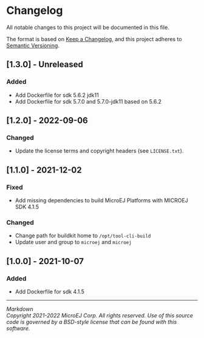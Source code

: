 # Changelog
All notable changes to this project will be documented in this file.

The format is based on [Keep a Changelog](https://keepachangelog.com/en/1.0.0/),
and this project adheres to [Semantic Versioning](https://semver.org/spec/v2.0.0.html).

## [1.3.0] - Unreleased
### Added
- Add Dockerfile for sdk 5.6.2 jdk11
- Add Dockerfile for sdk 5.7.0 and 5.7.0-jdk11 based on 5.6.2

## [1.2.0] - 2022-09-06
### Changed
- Update the license terms and copyright headers (see `LICENSE.txt`).

## [1.1.0] - 2021-12-02
### Fixed
- Add missing dependencies to build MicroEJ Platforms with MICROEJ SDK 4.1.5

### Changed
- Change path for buildkit home to ``/opt/tool-cli-build``
- Update user and group to ``microej`` and ``microej``

## [1.0.0] - 2021-10-07
### Added
- Add Dockerfile for sdk 4.1.5

---
_Markdown_  
_Copyright 2021-2022 MicroEJ Corp. All rights reserved._
_Use of this source code is governed by a BSD-style license that can be found with this software._